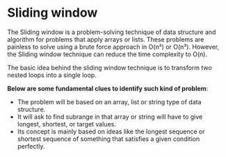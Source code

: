 # Sliding window
The Sliding window is a problem-solving technique of data structure and algorithm for problems that apply arrays or lists. These problems are painless to solve using a brute force approach in O(n²) or O(n³). However, the Sliding window technique can reduce the time complexity to O(n).

The basic idea behind the sliding window technique is to transform two nested loops into a single loop.

__Below are some fundamental clues to identify such kind of problem__:

- The problem will be based on an array, list or string type of data structure.
- It will ask to find subrange in that array or string will have to give longest, shortest, or target values.
- Its concept is mainly based on ideas like the longest sequence or shortest sequence of something that satisfies a given condition perfectly.
